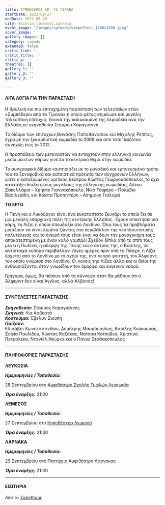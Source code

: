 ```yaml
---
title: ΣΥΜΠΕΘΕΡΟΙ ΑΠ' ΤΑ ΤΙΡΑΝΑ
startDate: 2022-09-27
endDate: 2022-09-29
city: Nicosia,limassol,Larnaca
event_image: "/images/uploads/simpetheri_1200x1200.jpeg"
cover_image: ''
gallery_images: []
category: comedy
extended: false
critic_link: ''
critic_title: ''
critic_p: ''
theatres: []
gallery_1: ''
gallery_2: ''
gallery_3: ''

---
```

#### ΛΙΓΑ ΛΟΓΙΑ ΓΙΑ ΤΗΝ ΠΑΡΑΣΤΑΣΗ

Η θρυλική και πιο επιτυχημένη παράσταση των τελευταίων ετών «Συμπέθεροι από τα Τίρανα»,η οποία φέτος σημείωσε και μεγάλη τηλεοπτική επιτυχία, ξεκινά την καλοκαιρινή της περιοδεία ανά την Ελλάδα,σε σκηνοθεσία Σταύρου Καραγιάννη.

Το δίδυμο των επιτυχιών,Θανάσης Παπαθανασίου και Μιχάλης Ρέππας, έγραψε την ξεκαρδιστική κωμωδία το 2008 και από τότε παιζόταν συνεχώς έως το 2012.

Η προσπάθεια των μεταναστών να ενταχτούν στην ελληνική κοινωνία μέσω μεικτών γάμων γίνεται το κεντρικό θέμα στην κωμωδία.

Το συγγραφικό δίδυμο καυτηριάζει με το μοναδικό και εμπνευσμένο τρόπο του τα ξενοφοβικά και ρατσιστικά πρότυπα των σύγχρονων Ελλήνων, ώστε ο καταξιωμένος κριτικός θεάτρου Κώστας Γεωργουσόπουλος,το έχει κατατάξει δίπλα στους μεγάλους της ελληνικής κωμωδίας, Αλέκο Σακελλάριο – Χρήστο Γιαννακόπουλο, Νίκο Τσιφόρο – Πολύβιο Βασιλειάδη, και Κώστα Πρετεντέρη – Ασημάκη Γιαλαμά

**ΤΟ ΕΡΓΟ**:

Η Πένη και ο Λυκούργος είναι ένα ευκατάστατο ζευγάρι το οποίο ζει σε μια μεγάλη επαρχιακή πόλη της κεντρικής Ελλάδας. Έχουν αποκτήσει μια κόρη, τη Λίζα, η οποία σπουδάζει στο Λονδίνο. Όλα τους τα προβλήματα μοιάζουν να είναι λυμένα ζώντας στο περιβάλλον της νεοπλουτίστικης πολυτέλειας και το όνειρό τους είναι ένα: να δουν την μοναχοκόρη τους αποκατεστημένη με έναν καλό γαμπρό! Σχεδόν δίπλα από το σπίτι τους μένει η Πωλίνα, η αδερφή της Πένης και ο άντρας της, ο Βασίλης, σε αντίστοιχα εύπορο περιβάλλον. Λίγες ημέρες πριν από το Πάσχα, η Λίζα έρχεται από το Λονδίνο με το αγόρι της, ένα νεαρό φοιτητή, τον Άλφερντ, τον οποίο γνώρισε στο Λονδίνο. Οι γονείς της Λίζας αλλά και οι θείοι της ενθουσιάζονται όταν γνωρίζουν τον όμορφο και ευγενικό νεαρό.

Γρήγορα, όμως, θα πέσουν από τα σύννεφα όταν θα μάθουν ότι ο Άλφερντ δεν είναι Άγγλος, αλλά Αλβανός!

***

#### ΣΥΝΤΕΛΕΣΤΕΣ ΠΑΡΑΣΤΑΣΗΣ

**_Σκηνοθεσία:_** Σταύρος Καραγιάννης  
**_Σκηνικά:_** Λία Ασβεστά  
**_Κοστούμια:_** Έβελυν Σιούπη  
**_Παίζουν:_**  
Ελισάβετ Κωνσταντινίδου, Δημήτρης Μαυρόπουλος, Βασίλης Κούκουρας, Σοφία Παυλίδου, Κώστας Καζάκας, Νατάσα Κοτσοβού, Χριστίνα Πετρολέκα, Ντανιέλ Νούρκα και ο Πάνος Σταθακόπουλος

***

#### ΠΛΗΡΟΦΟΡΙΕΣ ΠΑΡΑΣΤΑΣΗΣ

**ΛΕΥΚΩΣΙΑ**

**_Ημερομηνίες / Τοποθεσία:_**

28 Σεπτεμβρίου στο [Αμφιθέατρο Σχολής Τυφλών Λευκωσία](https://www.google.com/maps/place/%CE%91%CE%BC%CF%86%CE%B9%CE%B8%CE%AD%CE%B1%CF%84%CF%81%CE%BF+%CE%A3%CF%87%CE%BF%CE%BB%CE%AE%CF%82+%CE%A4%CF%85%CF%86%CE%BB%CF%8E%CE%BD+(%CE%9C%CE%B1%CE%BA%CE%B1%CF%81%CE%AF%CE%BF%CF%85+%CE%93')/@35.1502781,33.3534426,17z/data=!3m1!4b1!4m5!3m4!1s0x14de19f1677fe7ff:0x14884fe0e5cf204d!8m2!3d35.1502737!4d33.3556313 "amfitheatro")

**_Ώρα έναρξης:_** 21:00

**ΛΕΜΕΣΟΣ**

**_Ημερομηνίες / Τοποθεσία:_**

27 Σεπτεμβρίου στο [Κηποθέατρο Λεμεσού](https://www.google.com/maps/place/Municipal+Open+Air+Theater,+Lord+Byron+14,+Limassol,+Cyprus/@34.6838151,33.0528777,17z/data=!3m1!4b1!4m5!3m4!1s0x14e73315956d183f:0xd12f518bff0fa34a!8m2!3d34.6837781!4d33.0550723 "kipotheatro")

**_Ώρα έναρξης:_** 21:00

**ΛΑΡΝΑΚΑ**

**_Ημερομηνίες / Τοποθεσία:_**

29 Σεπτεμβρίου στο [Παττίχειο Αμφιθέατρο Λάρνακας](https://www.google.com/maps/search/%CE%A0%CE%B1%CF%84%CF%84%CE%AF%CF%87%CE%B5%CE%B9%CE%BF+%CE%91%CE%BC%CF%86%CE%B9%CE%B8%CE%AD%CE%B1%CF%84%CF%81%CE%BF+%CE%9B%CE%AC%CF%81%CE%BD%CE%B1%CE%BA%CE%B1%CF%82/@34.9103606,33.6227222,15z/data=!3m1!4b1 "amfitheatro")

**_Ώρα έναρξης:_** 21:00

***

#### ΕΙΣΙΤΗΡΙΑ

Από το [Tickethour](https://shop.tickethour.com/ticketmaster_se_3955.html "tickethour")